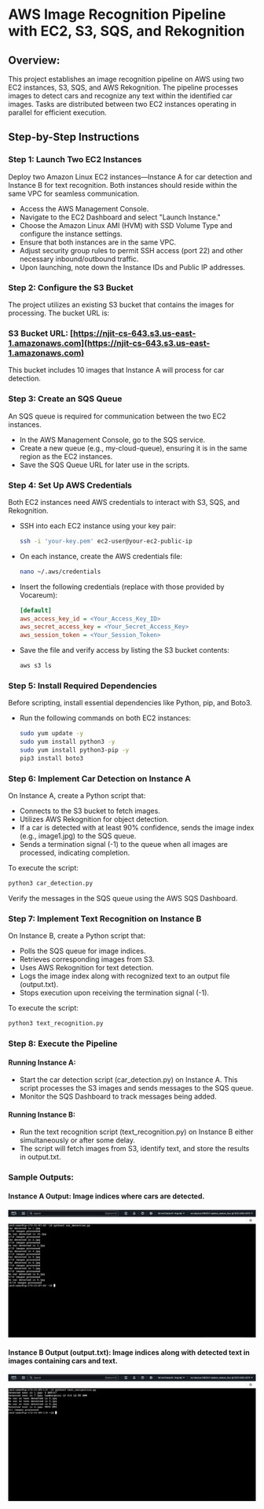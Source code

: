 # AWS Image Recognition Pipeline with EC2, S3, SQS, and Rekognition
## Overview:
This project establishes an image recognition pipeline on AWS using two EC2 instances, S3, SQS, and AWS Rekognition. The pipeline processes images to detect cars and recognize any text within the identified car images. Tasks are distributed between two EC2 instances operating in parallel for efficient execution.

## Step-by-Step Instructions
### Step 1: Launch Two EC2 Instances
Deploy two Amazon Linux EC2 instances—Instance A for car detection and Instance B for text recognition. Both instances should reside within the same VPC for seamless communication.

- Access the AWS Management Console.
- Navigate to the EC2 Dashboard and select "Launch Instance."
- Choose the Amazon Linux AMI (HVM) with SSD Volume Type and configure the instance settings.
- Ensure that both instances are in the same VPC.
- Adjust security group rules to permit SSH access (port 22) and other necessary inbound/outbound traffic.
- Upon launching, note down the Instance IDs and Public IP addresses.

### Step 2: Configure the S3 Bucket
The project utilizes an existing S3 bucket that contains the images for processing. The bucket URL is:

### S3 Bucket URL: [https://njit-cs-643.s3.us-east-1.amazonaws.com](https://njit-cs-643.s3.us-east-1.amazonaws.com)

This bucket includes 10 images that Instance A will process for car detection.

### Step 3: Create an SQS Queue
An SQS queue is required for communication between the two EC2 instances.

- In the AWS Management Console, go to the SQS service.
- Create a new queue (e.g., my-cloud-queue), ensuring it is in the same region as the EC2 instances.
- Save the SQS Queue URL for later use in the scripts.

### Step 4: Set Up AWS Credentials
Both EC2 instances need AWS credentials to interact with S3, SQS, and Rekognition.

- SSH into each EC2 instance using your key pair:
  ```sh
  ssh -i 'your-key.pem' ec2-user@your-ec2-public-ip
  ```
- On each instance, create the AWS credentials file:
  ```sh
  nano ~/.aws/credentials
  ```
- Insert the following credentials (replace with those provided by Vocareum):
  ```ini
  [default]
  aws_access_key_id = <Your_Access_Key_ID>
  aws_secret_access_key = <Your_Secret_Access_Key>
  aws_session_token = <Your_Session_Token>
  ```
- Save the file and verify access by listing the S3 bucket contents:
  ```sh
  aws s3 ls
  ```

### Step 5: Install Required Dependencies
Before scripting, install essential dependencies like Python, pip, and Boto3.

- Run the following commands on both EC2 instances:
  ```sh
  sudo yum update -y
  sudo yum install python3 -y
  sudo yum install python3-pip -y
  pip3 install boto3
  ```

### Step 6: Implement Car Detection on Instance A
On Instance A, create a Python script that:

- Connects to the S3 bucket to fetch images.
- Utilizes AWS Rekognition for object detection.
- If a car is detected with at least 90% confidence, sends the image index (e.g., image1.jpg) to the SQS queue.
- Sends a termination signal (-1) to the queue when all images are processed, indicating completion.

To execute the script:
```sh
python3 car_detection.py
```
Verify the messages in the SQS queue using the AWS SQS Dashboard.

### Step 7: Implement Text Recognition on Instance B
On Instance B, create a Python script that:

- Polls the SQS queue for image indices.
- Retrieves corresponding images from S3.
- Uses AWS Rekognition for text detection.
- Logs the image index along with recognized text to an output file (output.txt).
- Stops execution upon receiving the termination signal (-1).

To execute the script:
```sh
python3 text_recognition.py
```

### Step 8: Execute the Pipeline
#### Running Instance A:
- Start the car detection script (car_detection.py) on Instance A. This script processes the S3 images and sends messages to the SQS queue.
- Monitor the SQS Dashboard to track messages being added.

#### Running Instance B:
- Run the text recognition script (text_recognition.py) on Instance B either simultaneously or after some delay.
- The script will fetch images from S3, identify text, and store the results in output.txt.

### Sample Outputs:
#### Instance A Output: Image indices where cars are detected.

![Instance A Output](mm.png)

#### Instance B Output (output.txt): Image indices along with detected text in images containing cars and text.

![Instance B Output](ms.png)
